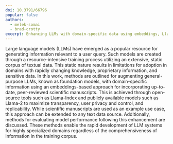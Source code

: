 ```yaml
---
doi: 10.3791/66796
popular: false
authors:
  - melek-somai
  - brad-crotty
excerpt: Enhancing LLMs with domain-specific data using embeddings, Llama-Index, and Llama-2 ensures transparency, privacy, and adaptability for dynamic fields like scientific research, with performance evaluation methods included.
---
```


Large language models (LLMs) have emerged as a popular resource for generating information relevant to a user query. Such models are created through a resource-intensive training process utilizing an extensive, static corpus of textual data. This static nature results in limitations for adoption in domains with rapidly changing knowledge, proprietary information, and sensitive data. In this work, methods are outlined for augmenting general-purpose LLMs, known as foundation models, with domain-specific information using an embeddings-based approach for incorporating up-to-date, peer-reviewed scientific manuscripts. This is achieved through open-source tools such as Llama-Index and publicly available models such as Llama-2 to maximize transparency, user privacy and control, and replicability. While scientific manuscripts are used as an example use case, this approach can be extended to any text data source. Additionally, methods for evaluating model performance following this enhancement are discussed. These methods enable the rapid development of LLM systems for highly specialized domains regardless of the comprehensiveness of information in the training corpus.